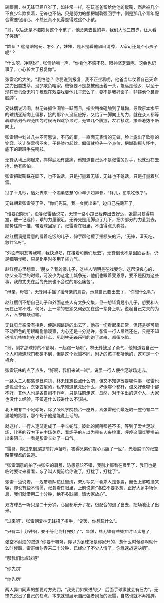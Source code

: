 转眼间，林无锋已经八岁了，如往常一样，在玩爸爸留给他他的蹴鞠，然后被几个不良少年欺负着，无锋也不恼，只是努力的想把蹴鞠强回手中，倒是那几个青年配合需要很用心，不然还真不见得耍得过这个小孩。

“哥，以后还是不要欺负这个小孩了，他父亲去世的早，我们大他三四岁，让人看了笑话”。

“欺负？ 这是陪她玩，怎么了，妹妹，是不是看他眉目清秀，人家可还是个小孩子呢”？

“什么呀，净瞎说”，张倩娇嗔一声，“你看他不恼不怒，眼神坚定着呢，这会也记事了，小心长大了报复你”。

张雷哈哈大笑，“我怕他？ 你要说到报复，我不正坐着呢，他爸当年仗着自己天命之力出类拔萃，没少欺负咱家，爸爸要不是总被他压着一头，能远走他乡，以至于现在音讯全无吗？我现在戏耍戏耍他儿子怎么了，要不是我好面子，非揍他个鼻青脸肿”。

兄妹俩说话间，林无锋抓住间隙一跃而且，指尖稍微碰触到了蹴鞠，导致原本水平的球线逐渐向上偏移，接的那个人没反应好，又给了一脚向上的力，就在众人都等着球落到合理范围的时候再起跳争顶时，无锋几个腾挪，左右横跳，接着地势不断向上。

张雷眼中划过几抹不可思议，不巧的事，一直面无表情的无锋，脸上露出了欣慰的笑容，这让张雷很不爽，于是他也起跳，偏偏就抢先一个身位，把蹴鞠揽入怀中，底下的跟班争先喝彩。

无锋从地上爬起来，摔得屁股有些痛，他知道自己远不是张雷的对手，也就没在去抢，他有些怕。

张雷把蹴鞠踩在脚下，也不说话，只是打量着无锋，无锋也不说话，只是打量着张雷。

过了十几秒，远处传来一个温柔慈慧的中年少妇声音，“锋儿，回来吃饭了”。

无锋朝着张雷笑了笑，“你们先玩，我一会就出来”，边自己先跑开了。

“谁要跟你玩”，没等张雷话说完，无锋一路小跑已经奔出去好远，张雷只觉得尴尬，便一记远传，球的力量很足，无锋先是用脚点了几下，把大部分的力量划去，顺势往前一推，带着球回家了，张雷看在眼里，不由得点头称赞。

赵红樱满是爱意的看着吃饭的儿子，伸手帮他擦了擦额头的汗，“无锋，满天吃，急什么呀”。

“外面有朋友等我嘞，我快点吃，在接着和他们玩去”，无锋倒也不是囫囵吞枣，仍是细嚼慢咽，只是比平时多用了些力气。

赵红樱心里想着，“朋友？我的傻儿子，这些人明明是在戏耍你，这帮没良心的，你父亲再世的时候，可没少为这北上城争光，他们也跟着受恩惠，要不是因为这些事，我的丈夫在后的光景也不会过的那么痛苦”。

“母亲，母钱”，无锋用手摇了摇母亲的肩膀，示意自己要出去了，“你想什么呢”。

赵红樱倒不想自己儿子和外面这些人有太多交集，但一想毕竟是小儿子，想要和人玩在正常不过，何况，上一辈的恩怨又何必加在这一辈身上呢，说起自己丈夫的为人，人都有缺点嘛。

无锋见母亲没有拒绝，便蹦蹦跳跳的出去了，他虽一切看起来正常，但还是尽可能不动声色的用眼睛偷偷观察，内心还是十分期许，张雷一行人果然还在，只是不知道叽叽喳喳的在讨论什么，见到林无锋乐呵的跑了过来，都很吃惊。

“哥，刚才那球传的不错啊，一起踢一场呗”，林无锋鼓足了勇气，他知道若自己一个人可能连球门都碰不到，但是这个张雷不同，附近的孩子都听他的，这可是一个机会。

张雷玩味的点了点头，“好啊，我们来试一试”，说罢一行人便往足球场走去。

一路人二人都感觉很尴尬，林无锋想说点什么吧，但又不知道改提哪件事，张雷也想说点什么，东张西望的，也不知道该先说什么，好像哪个都行，但又好像哪个都不好，其他人也是各自闷不作声，只是往前走这，显然，对于多出的这个人，大家也没什么经验，不知道什么该讲什么不该讲。

北上城有三个足球场，除了凌风学院独占一座外，离张雷他们最近的一座约有二三里地的路程，那个场子他是能说上话的。

就这样，一行人逐渐走成了一字长蛇阵，彼此的间隔都差不多，等到了爱兰足球场，比赛的双方正在中场休息，看场子的人以为是有人来挑事，呼唤这同伴要提前出来阻击，一看是张雷长处了一口气。

“雷哥，你过来倒是提前打声招呼，害得兄弟们提心吊胆了一回”，光着膀子的张空略带埋怨的说道。

“张雷满意的拍了拍张空的肩膀，防患意识不错，我刚才都看在眼里了，我们也是临时要过来看看，忘了叫人提前给你说了，打扰了，打扰了”。

张雷一边说着，一边带着队伍往里挤，双方球员一看来人是张雷，面色上都略挂笑容，却也有些不情愿，张磊看在眼里，上前说道:“各位不要多想，正好大家中场休息，我们就借用二十分钟，绝不多耽搁，请大家放心”。

双方球员一听只是二十分钟，心里都乐开了花，很配合的退了出去，把场地让了出来。

“过来吧”，张雷朝着林无锋招了招手，“说罢，你想玩什么”。

“只有二十分钟啊，要不等他们打完好了”，显然，林无锋有些嫌弃时长太短了。

张空不耐烦的怼道:“你要干嘛呀，你以为足球场是你家开的，想什么时候踢啊就什么时候踢，雷哥给你弄来二十分钟，已经欠了不少人情了，你就速战速决吧”。

“那我们比点球吧”

“你先罚”

“你先罚”

两人异口同声的想要对方先罚，“我先罚如果进的少，后面手球事就会有压力”，无锋先说出了自己的缺点，本来就想展示自己强者风范的张雷，自然也就不再推辞。
